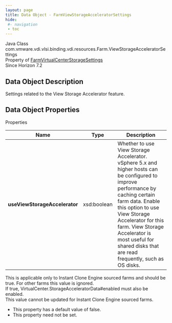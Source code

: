 ```yaml
---
layout: page
title: Data Object - FarmViewStorageAcceleratorSettings
hide:
 #- navigation
 - toc
---
```






Java Class
    com.vmware.vdi.vlsi.binding.vdi.resources.Farm.ViewStorageAcceleratorSettings  
Property of
     [FarmVirtualCenterStorageSettings](vdi.resources.Farm.VirtualCenterStorageSettings.md#field_detail)  
Since 
    Horizon 7.2

## Data Object Description 

Settings related to the View Storage Accelerator feature. 

## Data Object Properties

Properties

Name |  Type |  Description   
---|---|---  
**useViewStorageAccelerator**|  xsd:boolean|  Whether to use View Storage Accelerator. vSphere 5.x and higher hosts can be configured to improve performance by caching certain farm data. Enable this option to use View Storage Accelerator for this farm. View Storage Accelerator is most useful for shared disks that are read frequently, such as OS disks.   
This is applicable only to Instant Clone Engine sourced farms and should be true. For other farms this value is ignored.  
If true, VirtualCenter.StorageAcceleratorData#enabled must also be enabled.   
This value cannot be updated for Instant Clone Engine sourced farms.   


  * This property has a default value of false.
* This property need not be set.

  
  
  

  
  

